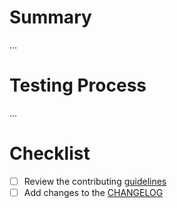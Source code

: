# Summary

...

# Testing Process

...

# Checklist

- [ ] Review the contributing [guidelines](https://github.com/slsa-framework/slsa-github-generator/blob/main/CONTRIBUTING.md)
- [ ] Add changes to the [CHANGELOG](./CHANGELOG.md)
